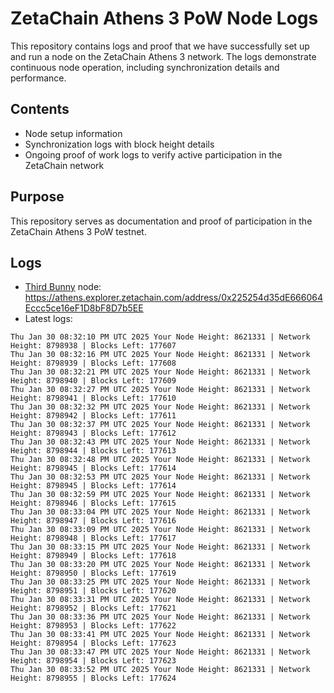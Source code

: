 # ZetaChain Athens 3 PoW Node Logs
This repository contains logs and proof that we have successfully set up and run a node on the ZetaChain Athens 3 network. The logs demonstrate continuous node operation, including synchronization details and performance.

## Contents
- Node setup information
- Synchronization logs with block height details
- Ongoing proof of work logs to verify active participation in the ZetaChain network

## Purpose
This repository serves as documentation and proof of participation in the ZetaChain Athens 3 PoW testnet.

## Logs

- [Third Bunny](https://thirdbunny.xyz/) node: https://athens.explorer.zetachain.com/address/0x225254d35dE666064Eccc5ce16eF1D8bF8D7b5EE
- Latest logs:
```
Thu Jan 30 08:32:10 PM UTC 2025 Your Node Height: 8621331 | Network Height: 8798938 | Blocks Left: 177607
Thu Jan 30 08:32:16 PM UTC 2025 Your Node Height: 8621331 | Network Height: 8798939 | Blocks Left: 177608
Thu Jan 30 08:32:21 PM UTC 2025 Your Node Height: 8621331 | Network Height: 8798940 | Blocks Left: 177609
Thu Jan 30 08:32:27 PM UTC 2025 Your Node Height: 8621331 | Network Height: 8798941 | Blocks Left: 177610
Thu Jan 30 08:32:32 PM UTC 2025 Your Node Height: 8621331 | Network Height: 8798942 | Blocks Left: 177611
Thu Jan 30 08:32:37 PM UTC 2025 Your Node Height: 8621331 | Network Height: 8798943 | Blocks Left: 177612
Thu Jan 30 08:32:43 PM UTC 2025 Your Node Height: 8621331 | Network Height: 8798944 | Blocks Left: 177613
Thu Jan 30 08:32:48 PM UTC 2025 Your Node Height: 8621331 | Network Height: 8798945 | Blocks Left: 177614
Thu Jan 30 08:32:53 PM UTC 2025 Your Node Height: 8621331 | Network Height: 8798945 | Blocks Left: 177614
Thu Jan 30 08:32:59 PM UTC 2025 Your Node Height: 8621331 | Network Height: 8798946 | Blocks Left: 177615
Thu Jan 30 08:33:04 PM UTC 2025 Your Node Height: 8621331 | Network Height: 8798947 | Blocks Left: 177616
Thu Jan 30 08:33:09 PM UTC 2025 Your Node Height: 8621331 | Network Height: 8798948 | Blocks Left: 177617
Thu Jan 30 08:33:15 PM UTC 2025 Your Node Height: 8621331 | Network Height: 8798949 | Blocks Left: 177618
Thu Jan 30 08:33:20 PM UTC 2025 Your Node Height: 8621331 | Network Height: 8798950 | Blocks Left: 177619
Thu Jan 30 08:33:25 PM UTC 2025 Your Node Height: 8621331 | Network Height: 8798951 | Blocks Left: 177620
Thu Jan 30 08:33:31 PM UTC 2025 Your Node Height: 8621331 | Network Height: 8798952 | Blocks Left: 177621
Thu Jan 30 08:33:36 PM UTC 2025 Your Node Height: 8621331 | Network Height: 8798953 | Blocks Left: 177622
Thu Jan 30 08:33:41 PM UTC 2025 Your Node Height: 8621331 | Network Height: 8798954 | Blocks Left: 177623
Thu Jan 30 08:33:47 PM UTC 2025 Your Node Height: 8621331 | Network Height: 8798954 | Blocks Left: 177623
Thu Jan 30 08:33:52 PM UTC 2025 Your Node Height: 8621331 | Network Height: 8798955 | Blocks Left: 177624
```
